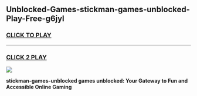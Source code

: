 
## Unblocked-Games-stickman-games-unblocked-Play-Free-g6jyl
<h3>
<a href="https://premium76.site?title=stickman-games-unblocked&ref=23A">CLICK TO PLAY</a></h3>
<hr>

<h3>
<a href="https://premium76.site?title=stickman-games-unblocked&ref=23A">CLICK 2 PLAY</a>
  
</h3>

<a href="https://premium76.site?title=stickman-games-unblocked&ref=23A"><img src="https://clearcache.store/games.png"></a>


**stickman-games-unblocked games unblocked: Your Gateway to Fun and Accessible Online Gaming**
